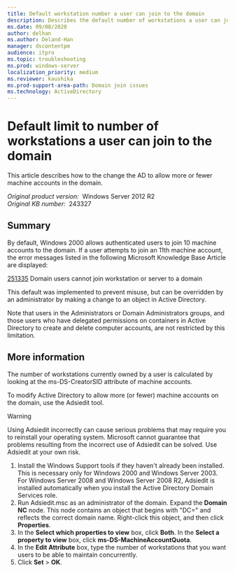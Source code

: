 ```yaml
---
title: Default workstation number a user can join to the domain
description: Describes the default number of workstations a user can join to the domain and how to the change the AD to allow more or fewer machine accounts in the domain.
ms.date: 09/08/2020
author: delhan
ms.author: Deland-Han
manager: dscontentpm
audience: itpro
ms.topic: troubleshooting
ms.prod: windows-server
localization_priority: medium
ms.reviewer: kaushika
ms.prod-support-area-path: Domain join issues
ms.technology: ActiveDirectory 
---
```

# Default limit to number of workstations a user can join to the domain

This article describes how to the change the AD to allow more or fewer machine accounts in the domain.

_Original product version:_ &nbsp;Windows Server 2012 R2  
_Original KB number:_ &nbsp;243327

## Summary

By default, Windows 2000 allows authenticated users to join 10 machine accounts to the domain. If a user attempts to join an 11th machine account, the error messages listed in the following Microsoft Knowledge Base Article are displayed:

 [251335](https://support.microsoft.com/help/251335) Domain users cannot join workstation or server to a domain  

This default was implemented to prevent misuse, but can be overridden by an administrator by making a change to an object in Active Directory.

Note that users in the Administrators or Domain Administrators groups, and those users who have delegated permissions on containers in Active Directory to create and delete computer accounts, are not restricted by this limitation.

## More information

The number of workstations currently owned by a user is calculated by looking at the ms-DS-CreatorSID attribute of machine accounts.

To modify Active Directory to allow more (or fewer) machine accounts on the domain, use the Adsiedit tool.

> [!WARNING]
> Using Adsiedit incorrectly can cause serious problems that may require you to reinstall your operating system. Microsoft cannot guarantee that problems resulting from the incorrect use of Adsiedit can be solved. Use Adsiedit at your own risk.

1. Install the Windows Support tools if they haven't already been installed. This is necessary only for Windows 2000 and Windows Server 2003. For Windows Server 2008 and Windows Server 2008 R2, Adsiedit is installed automatically when you install the Active Directory Domain Services role.
2. Run Adsiedit.msc as an administrator of the domain. Expand the **Domain NC** node. This node contains an object that begins with "DC=" and reflects the correct domain name. Right-click this object, and then click **Properties**.
3. In the **Select which properties to view** box, click **Both**. In the **Select a property to view** box, click **ms-DS-MachineAccountQuota**.
4. In the **Edit Attribute** box, type the number of workstations that you want users to be able to maintain concurrently.
5. Click **Set** > **OK**.
